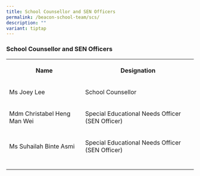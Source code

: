 ```yaml
---
title: School Counsellor and SEN Officers
permalink: /beacon-school-team/scs/
description: ""
variant: tiptap
---
```

<h3>School Counsellor and SEN Officers</h3>
<table>
<tbody>
<tr>
<th rowspan="1" colspan="1">
<p><strong>Name</strong>
</p>
</th>
<th rowspan="1" colspan="1">
<p><strong>Designation</strong>
</p>
</th>
</tr>
<tr>
<td rowspan="1" colspan="1">
<p>Ms Joey Lee</p>
</td>
<td rowspan="1" colspan="1">
<p>School Counsellor</p>
</td>
</tr>
<tr>
<td rowspan="1" colspan="1">
<p>Mdm Christabel Heng Man Wei</p>
</td>
<td rowspan="1" colspan="1">
<p>Special Educational Needs Officer (SEN Officer)</p>
</td>
</tr>
<tr>
<td rowspan="1" colspan="1">
<p>Ms Suhailah Binte Asmi</p>
</td>
<td rowspan="1" colspan="1">
<p>Special Educational Needs Officer (SEN Officer)</p>
</td>
</tr>
<tr>
<td rowspan="1" colspan="1">
<p></p>
</td>
<td rowspan="1" colspan="1">
<p></p>
</td>
</tr>
</tbody>
</table>
<p></p>